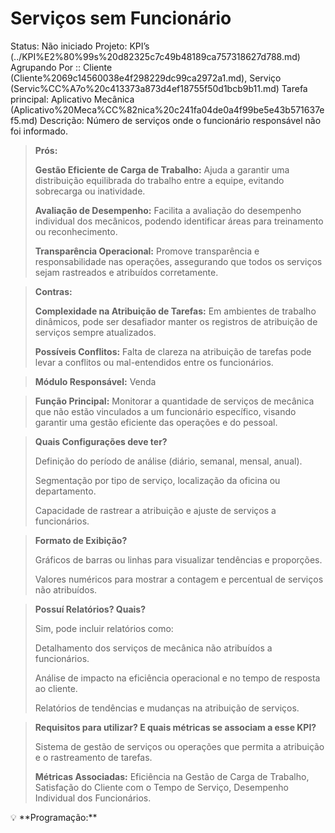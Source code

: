 # Serviços sem Funcionário

Status: Não iniciado
Projeto: KPI’s (../KPI%E2%80%99s%20d82325c7c49b48189ca757318627d788.md)
Agrupando Por :: Cliente (Cliente%2069c14560038e4f298229dc99ca2972a1.md), Serviço (Servic%CC%A7o%20c413373a873d4ef18755f50d1bcb9b11.md)
Tarefa principal: Aplicativo Mecânica (Aplicativo%20Meca%CC%82nica%20c241fa04de0a4f99be5e43b571637ef5.md)
Descrição: Número de serviços onde o funcionário responsável não foi informado.

> **Prós:**
> 
> 
> **Gestão Eficiente de Carga de Trabalho:** Ajuda a garantir uma distribuição equilibrada do trabalho entre a equipe, evitando sobrecarga ou inatividade.
> 
> **Avaliação de Desempenho:** Facilita a avaliação do desempenho individual dos mecânicos, podendo identificar áreas para treinamento ou reconhecimento.
> 
> **Transparência Operacional:** Promove transparência e responsabilidade nas operações, assegurando que todos os serviços sejam rastreados e atribuídos corretamente.
> 

> **Contras:**
> 
> 
> **Complexidade na Atribuição de Tarefas:** Em ambientes de trabalho dinâmicos, pode ser desafiador manter os registros de atribuição de serviços sempre atualizados.
> 
> **Possíveis Conflitos:** Falta de clareza na atribuição de tarefas pode levar a conflitos ou mal-entendidos entre os funcionários.
> 

> **Módulo Responsável:**
Venda
> 

> **Função Principal:**
Monitorar a quantidade de serviços de mecânica que não estão vinculados a um funcionário específico, visando garantir uma gestão eficiente das operações e do pessoal.
> 

> **Quais Configurações deve ter?**
> 
> 
> Definição do período de análise (diário, semanal, mensal, anual).
> 
> Segmentação por tipo de serviço, localização da oficina ou departamento.
> 
> Capacidade de rastrear a atribuição e ajuste de serviços a funcionários.
> 

> **Formato de Exibição?**
> 
> 
> Gráficos de barras ou linhas para visualizar tendências e proporções.
> 
> Valores numéricos para mostrar a contagem e percentual de serviços não atribuídos.
> 

> **Possuí Relatórios? Quais?**
> 
> 
> Sim, pode incluir relatórios como:
> 
> Detalhamento dos serviços de mecânica não atribuídos a funcionários.
> 
> Análise de impacto na eficiência operacional e no tempo de resposta ao cliente.
> 
> Relatórios de tendências e mudanças na atribuição de serviços.
> 

> **Requisitos para utilizar? E quais métricas se associam a esse KPI?**
> 
> 
> Sistema de gestão de serviços ou operações que permita a atribuição e o rastreamento de tarefas.
> 
> **Métricas Associadas:**
> Eficiência na Gestão de Carga de Trabalho, Satisfação do Cliente com o Tempo de Serviço, Desempenho Individual dos Funcionários.
> 

<aside>
💡 **Programação:**

</aside>